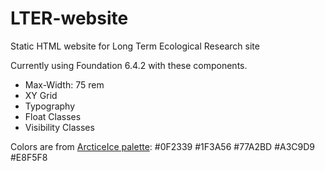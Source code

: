 # LTER-website
Static HTML website for Long Term Ecological Research site

Currently using Foundation 6.4.2 with these components.

* Max-Width: 75 rem
* XY Grid
* Typography
* Float Classes
* Visibility Classes


Colors are from <a href="https://color.adobe.com/ArcticIce-color-theme-1997889/">ArcticeIce palette</a>:
#0F2339
#1F3A56
#77A2BD
#A3C9D9
#E8F5F8